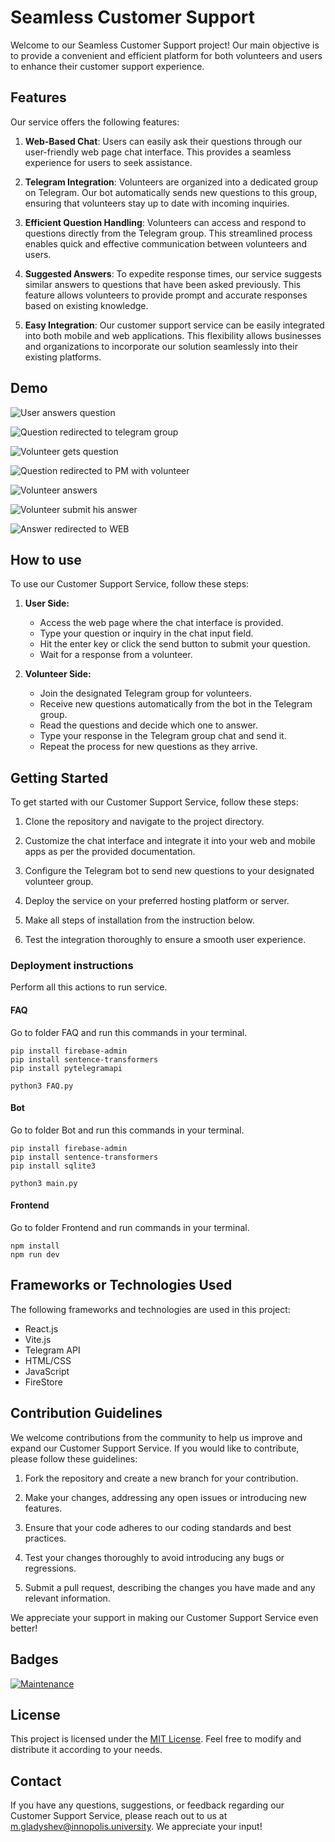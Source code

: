 # Seamless Customer Support

Welcome to our Seamless Customer Support project! Our main objective is to provide a convenient and efficient platform for both volunteers and users to enhance their customer support experience. 

## Features

Our service offers the following features:

1. **Web-Based Chat**: Users can easily ask their questions through our user-friendly web page chat interface. This provides a seamless experience for users to seek assistance.

2. **Telegram Integration**: Volunteers are organized into a dedicated group on Telegram. Our bot automatically sends new questions to this group, ensuring that volunteers stay up to date with incoming inquiries.

3. **Efficient Question Handling**: Volunteers can access and respond to questions directly from the Telegram group. This streamlined process enables quick and effective communication between volunteers and users.

4. **Suggested Answers**: To expedite response times, our service suggests similar answers to questions that have been asked previously. This feature allows volunteers to provide prompt and accurate responses based on existing knowledge.

5. **Easy Integration**: Our customer support service can be easily integrated into both mobile and web applications. This flexibility allows businesses and organizations to incorporate our solution seamlessly into their existing platforms.

## Demo

![User answers question](src/question.png)


![Question redirected to telegram group](src/tg_question.png)

![Volunteer gets question](src/get.png)

![Question redirected to PM with volunteer](src/PM.png)

![Volunteer answers](src/ans.png)

![Volunteer submit his answer](src/submit.png)


![Answer redirected to WEB](src/web_ans.png)



## How to use

To use our Customer Support Service, follow these steps:

1. **User Side:**
   - Access the web page where the chat interface is provided.
   - Type your question or inquiry in the chat input field.
   - Hit the enter key or click the send button to submit your question.
   - Wait for a response from a volunteer.

2. **Volunteer Side:**
   - Join the designated Telegram group for volunteers.
   - Receive new questions automatically from the bot in the Telegram group.
   - Read the questions and decide which one to answer.
   - Type your response in the Telegram group chat and send it.
   - Repeat the process for new questions as they arrive.


## Getting Started

To get started with our Customer Support Service, follow these steps:

1. Clone the repository and navigate to the project directory.

2. Customize the chat interface and integrate it into your web and mobile apps as per the provided documentation.

3. Configure the Telegram bot to send new questions to your designated volunteer group.

4. Deploy the service on your preferred hosting platform or server.

5. Make all steps of installation from the instruction below.

6. Test the integration thoroughly to ensure a smooth user experience.

### Deployment instructions
Perform all this actions to run service.


#### FAQ

Go to folder FAQ and run this commands in your terminal.
```shell
pip install firebase-admin
pip install sentence-transformers
pip install pytelegramapi

python3 FAQ.py
```

#### Bot

Go to folder Bot and run this commands in your terminal.
```shell
pip install firebase-admin
pip install sentence-transformers
pip install sqlite3

python3 main.py
```

#### Frontend

Go to folder Frontend and run commands in your terminal.
```shell
npm install
npm run dev
```

## Frameworks or Technologies Used

The following frameworks and technologies are used in this project:

- React.js
- Vite.js
- Telegram API
- HTML/CSS
- JavaScript
- FireStore

## Contribution Guidelines

We welcome contributions from the community to help us improve and expand our Customer Support Service. If you would like to contribute, please follow these guidelines:

1. Fork the repository and create a new branch for your contribution.

2. Make your changes, addressing any open issues or introducing new features.

3. Ensure that your code adheres to our coding standards and best practices.

4. Test your changes thoroughly to avoid introducing any bugs or regressions.

5. Submit a pull request, describing the changes you have made and any relevant information.

We appreciate your support in making our Customer Support Service even better!

## Badges

[![Maintenance](https://img.shields.io/badge/Maintained%3F-yes-green.svg)](https://gitlab.pg.innopolis.university/m.gladyshev/seamlesscustomersupport/)

## License

This project is licensed under the [MIT License](LICENSE). Feel free to modify and distribute it according to your needs.

## Contact

If you have any questions, suggestions, or feedback regarding our Customer Support Service, please reach out to us at [m.gladyshev@innopolis.university](mailto:m.gladyshev@innopolis.unversity). We appreciate your input!
